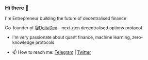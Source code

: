 ### Hi there 👋

I'm Entrepreneur building the future of decentralised finance

Co-founder of [@DeltaDex](https://github.com/deltaDex-Protocol/) - next-gen decentralised options protocol

- I'm very passionate about quant finance, machine learning, zero-knowledge protocols

- 📫 How to reach me: [Telegram](https://t.me/kirr_ya) | [Twitter](https://twitter.com/kirrya95)



<!--
**kirrya95/kirrya95** is a ✨ _special_ ✨ repository because its `README.md` (this file) appears on your GitHub profile.

Here are some ideas to get you started:

- 
- 🌱 I’m currently learning ...
- 👯 I’m looking to collaborate on ...
- 🤔 I’m looking for help with ...
- 💬 Ask me about ...
- 📫 How to reach me: ...
- 😄 Pronouns: ...
- ⚡ Fun fact: ...
-->
